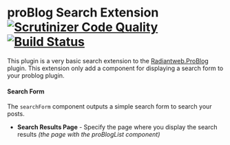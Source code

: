 # proBlog Search Extension [![Scrutinizer Code Quality](https://scrutinizer-ci.com/g/pmietlicki/oc-problogsearch/badges/quality-score.png?b=master)](https://scrutinizer-ci.com/g/pmietlicki/oc-problogsearch/?branch=master) [![Build Status](https://scrutinizer-ci.com/g/pmietlicki/oc-problogsearch/badges/build.png?b=master)](https://scrutinizer-ci.com/g/pmietlicki/oc-problogsearch/build-status/master)
This plugin is a very basic search extension to the [Radiantweb.ProBlog](http://octobercms.com/plugin/radiantweb-problog) plugin. This extension only add a component for displaying a search form to your problog plugin.

#### Search Form
The `searchForm` component outputs a simple search form to search your posts.

- **Search Results Page** - Specify the page where you display the search results *(the page with the proBlogList component)*